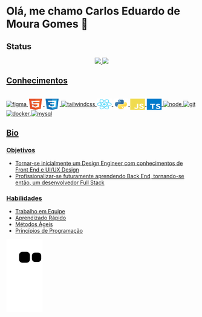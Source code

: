 # Olá, me chamo Carlos Eduardo de Moura Gomes 👋

## Status
<div align="center">
  <a href="https://github.com/cemgthedev">
  <img height="160em" src="https://github-readme-stats.vercel.app/api?username=cemgthedev&show_icons=true&theme=midnight-purple&include_all_commits=true&count_private=true"/>
  <img height="160em" src="https://github-readme-stats.vercel.app/api/top-langs/?username=cemgthedev&layout=compact&langs_count=7&theme=midnight-purple"/>
</div>

## Conhecimentos
<div style="display: inline_block"><br>
  
  <img align="center" title="Figma" alt="figma" height="30" width="40" src="https://cdn.jsdelivr.net/gh/devicons/devicon/icons/figma/figma-original.svg" />
  <img align="center" title="HTML" alt="html" height="30" width="40" src="https://raw.githubusercontent.com/devicons/devicon/master/icons/html5/html5-original.svg">
  <img align="center" title="CSS" alt="css" height="30" width="40" src="https://raw.githubusercontent.com/devicons/devicon/master/icons/css3/css3-original.svg">
  <img align="center" title="Tailwindcss" alt="tailwindcss" height="30" width="40" src="https://cdn.jsdelivr.net/gh/devicons/devicon/icons/tailwindcss/tailwindcss-plain.svg" />        
  <img align="center" title="React" alt="react" height="30" width="40" src="https://raw.githubusercontent.com/devicons/devicon/master/icons/react/react-original.svg">
          
  <img align="center" title="Python" alt="python" height="30" width="40" src="https://raw.githubusercontent.com/devicons/devicon/master/icons/python/python-original.svg">
  <img align="center" title="JavaScript" alt="javascript" height="30" width="40" src="https://raw.githubusercontent.com/devicons/devicon/master/icons/javascript/javascript-plain.svg">
  <img align="center" title="TypeScript" alt="typescript" height="30" width="40" src="https://raw.githubusercontent.com/devicons/devicon/master/icons/typescript/typescript-plain.svg">
  <img align="center" title="Node" alt="node" height="30" width="40" src="https://cdn.jsdelivr.net/gh/devicons/devicon/icons/nodejs/nodejs-original.svg" />   <img align="center" title="Git" alt="git" height="30" width="40" src="https://cdn.jsdelivr.net/gh/devicons/devicon/icons/git/git-original.svg" />
  <img align="center" title="Docker" alt="docker" height="30" width="40" src="https://cdn.jsdelivr.net/gh/devicons/devicon/icons/docker/docker-plain.svg" />
  <img align="center" title="MySql" alt="mysql" height="30" width="40" src="https://cdn.jsdelivr.net/gh/devicons/devicon/icons/mysql/mysql-original.svg" />
                       
</div>
  
## Bio
<div>
  <h3>Objetivos</h3>
  <ul>
    <li>Tornar-se inicialmente um Design Engineer com conhecimentos de Front End e UI/UX Design</li>
    <li>Profissionalizar-se futuramente aprendendo Back End, tornando-se então, um desenvolvedor Full Stack</li>
  </ul>
  
  <h3>Habilidades</h3>
  <ul>
    <li>Trabalho em Equipe</li>
    <li>Aprendizado Rápido</li>
    <li>Métodos Ágeis</li>
    <li>Princípios de Programação</li>
  </ul>
</div>

![snake gif](https://github.com/cemgthedev/cemgthedev/blob/output/github-contribution-grid-snake.svg)
